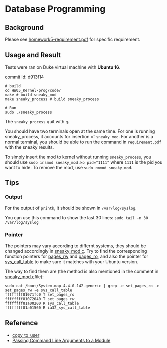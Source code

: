 # Database Programming

## Background

Please see [homework5-requirement.pdf](https://github.com/menyf/ECE650/blob/master/HW05_Kernel-prog/requirement.pdf) for specific requirement. 


## Usage and Result

Tests were ran on Duke virtual machine with **Ubuntu 16**.

commit id:  d913f14


```
# build
cd HW05_Kernel-prog/code/
make # build sneaky_mod
make sneaky_process # build sneaky_process

# Run
sudo ./sneaky_process
```

The `sneaky_process` quit with `q`. 

You should have two terminals open at the same time. For one is running sneaky_process, it accounts for insertion of `sneaky_mod`. For another is a normal terminal, you should be able to run the command in `requirement.pdf` with the sneaky results.

To simply insert the mod to kernel without running `sneaky_process`, you should use `sudo insmod sneaky_mod.ko pid="1111"` where `1111` is the pid you want to hide. To remove the mod, use `sudo rmmod sneaky_mod`.

## Tips

### Output

For the output of `printk`, it should be shown in `/var/log/syslog`.

You can use this command to show the last 30 lines: `sudo tail -n 30 /var/log/syslog`


### Pointer

The pointers may vary according to differnt systems, they should be changed accordingly in [sneaky_mod.c](https://github.com/menyf/ECE650/blob/master/HW05_Kernel-prog/code/sneaky_mod.c). Try to find the corresponding function pointers for [pages_rw](https://github.com/menyf/ECE650/blob/d913f145ef875b03d83199cc3dcb6b91550efa51/HW05_Kernel-prog/code/sneaky_mod.c#L35) and [pages_ro](https://github.com/menyf/ECE650/blob/d913f145ef875b03d83199cc3dcb6b91550efa51/HW05_Kernel-prog/code/sneaky_mod.c#L36), and also the pointer for [sys_call_table](https://github.com/menyf/ECE650/blob/d913f145ef875b03d83199cc3dcb6b91550efa51/HW05_Kernel-prog/code/sneaky_mod.c#L41) to make sure it matches with your Ubuntu version. 

The way to find them are (the method is also mentioned in the comment in  [sneaky_mod.c](https://github.com/menyf/ECE650/blob/master/HW05_Kernel-prog/code/sneaky_mod.c)file):

```
sudo cat /boot/System.map-4.4.0-142-generic | grep -e set_pages_ro -e set_pages_rw -e sys_call_table
ffffffff81071fc0 T set_pages_ro
ffffffff81072040 T set_pages_rw
ffffffff81a00200 R sys_call_table
ffffffff81a01560 R ia32_sys_call_table
```



## Reference

- [copy_to_user](https://www.fsl.cs.sunysb.edu/kernel-api/re256.html)
- [Passing Command Line Arguments to a Module](http://www.tldp.org/LDP/lkmpg/2.6/html/x323.html)